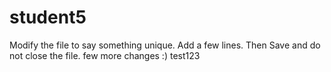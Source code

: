 # student5
Modify the file to say something unique.
Add a few lines.
Then Save and do not close the file.
few more changes :)
test123